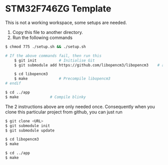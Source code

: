# STM32F746ZG Template
This is not a working workspace, some setups are needed. 

1. Copy this file to another directory. 
2. Run the following commands
```zsh
$ chmod 775 ./setup.sh && ./setup.sh

# If the above commands fail, then run this
    $ git init          # Initialise Git 
    $ git submodule add https://github.com/libopencm3/libopencm3    # add libopencm3

    $ cd libopencm3
    $ make              # Precompile libopencm3
# endif

$ cd ../app
$ make              # Compile blinky
```

The 2 instructions above are only needed once. Consequently when you clone this particular project from github, you can just run
```bash
$ git clone <URL>
$ git submodule init
$ git submodule update

$ cd libopencm3
$ make

$ cd ../app
$ make
```
